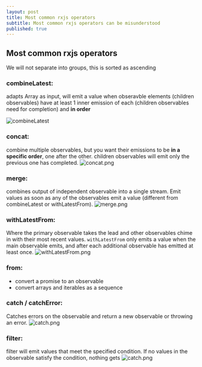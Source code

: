 ```yaml
---
layout: post
title: Most common rxjs operators
subtitle: Most common rxjs operators can be misunderstood
published: true
---
```

## Most common rxjs operators

We will not separate into groups, this is sorted as ascending

### combineLatest: 
adapts Array<Observable> as input, will emit a value when obseravble elements (children observables) have at least 1 inner emission of each (children observables need for completion) and **in order**
 
 ![combineLatest]({{site.baseurl}}/img/combineLatest.png)

### concat:
combine multiple observables, but you want their emissions to be **in a specific order**, one after the other. children observables will emit only the previous one has completed.
 ![concat.png]({{site.baseurl}}/img/concat.png)
### merge:
  combines output of independent observable into a single stream. Emit values as soon as any of the observables emit a value (different from combineLatest or withLatestFrom).
  ![merge.png]({{site.baseurl}}/img/merge.png)
### withLatestFrom:
  Where the primary observable takes the lead and other observables chime in with their most recent values. `withLatestFrom` only emits a value when the main observable emits, and after each additional observable has emitted at least once.
  ![withLatestFrom.png]({{site.baseurl}}/img/withLatestFrom.png)
### from:
  - convert a promise to an observable
  - convert arrays and iterables as a sequence
  
### catch / catchError:
  Catches errors on the observable and return a new observable or throwing an error.
![catch.png]({{site.baseurl}}/img/catch.png)

### filter:
  filter will emit values that meet the specified condition. If no values in the observable satisfy the condition, nothing gets
![catch.png]({{site.baseurl}}/img/filter.png)

